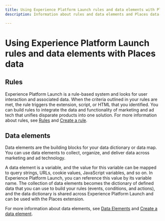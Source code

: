 ```yaml
---
title: Using Experience Platform Launch rules and data elements with Places data.
description: Information about rules and data elements and Places data.

---
```


# Using Experience Platform Launch rules and data elements with Places data

## Rules

Experience Platform Launch is a rule-based system and looks for user interaction and associated data. When the criteria outlined in your rules are met, the rule triggers the extension, script, or HTML that you identified. You can build rules to integrate the data and functionality of marketing and ad tech that unifies disparate products into one solution. For more information about rules, see [Rules](https://docs.adobe.com/content/help/en/launch/using/reference/manage-resources/rules.html) and [Create a rule](https://docs.adobe.com/content/help/en/launch/using/reference/manage-resources/rules.html#create-a-rule).

## Data elements

Data elements are the building blocks for your data dictionary or data map. You can use data elements to collect, organize, and deliver data across marketing and ad technology.

A data element is a variable, and the value for this variable can be mapped to query strings, URLs, cookie values, JavaScript variables, and so on. In Experience Platform Launch, you can reference this value by its variable name. The collection of data elements becomes the dictionary of defined data that you can use to build your rules (events, conditions, and actions), and the data dictionary is shared across Experience Platform Launch and can be used with the Places extension.

For more information about data elements, see [Data Elements](https://docs.adobe.com/content/help/en/launch/using/reference/manage-resources/data-elements.html) and [Create a data element](https://docs.adobe.com/content/help/en/launch/using/reference/manage-resources/data-elements.html#create-a-data-element).

